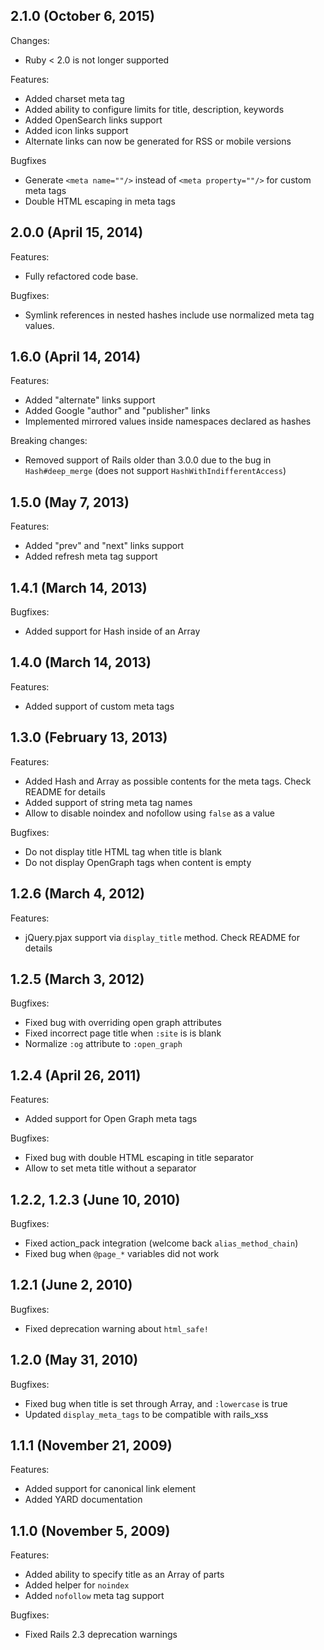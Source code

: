 ## 2.1.0 (October 6, 2015)

Changes:

  - Ruby < 2.0 is not longer supported

Features:

  - Added charset meta tag
  - Added ability to configure limits for title, description, keywords
  - Added OpenSearch links support
  - Added icon links support
  - Alternate links can now be generated for RSS or mobile versions

Bugfixes
  - Generate `<meta name=""/>` instead of `<meta property=""/>` for custom meta tags
  - Double HTML escaping in meta tags

## 2.0.0 (April 15, 2014)

Features:

  - Fully refactored code base.

Bugfixes:

  - Symlink references in nested hashes include use normalized meta tag values.

## 1.6.0 (April 14, 2014)

Features:

  - Added "alternate" links support
  - Added Google "author" and "publisher" links
  - Implemented mirrored values inside namespaces declared as hashes

Breaking changes:

  - Removed support of Rails older than 3.0.0 due to the bug in `Hash#deep_merge` (does not support `HashWithIndifferentAccess`)

## 1.5.0 (May 7, 2013)

Features:

  - Added "prev" and "next" links support
  - Added refresh meta tag support

## 1.4.1 (March 14, 2013)

Bugfixes:

  - Added support for Hash inside of an Array

## 1.4.0 (March 14, 2013)

Features:

  - Added support of custom meta tags

## 1.3.0 (February 13, 2013)

Features:

  - Added Hash and Array as possible contents for the meta tags. Check README for details
  - Added support of string meta tag names
  - Allow to disable noindex and nofollow using `false` as a value

Bugfixes:

  - Do not display title HTML tag when title is blank
  - Do not display OpenGraph tags when content is empty

## 1.2.6 (March 4, 2012)

Features:

  - jQuery.pjax support via `display_title` method. Check README for details

## 1.2.5 (March 3, 2012)

Bugfixes:

  - Fixed bug with overriding open graph attributes
  - Fixed incorrect page title when `:site` is is blank
  - Normalize `:og` attribute to `:open_graph`

## 1.2.4 (April 26, 2011)

Features:

  - Added support for Open Graph meta tags

Bugfixes:

  - Fixed bug with double HTML escaping in title separator
  - Allow to set meta title without a separator

## 1.2.2, 1.2.3 (June 10, 2010)

Bugfixes:

  - Fixed action\_pack integration (welcome back `alias_method_chain`)
  - Fixed bug when `@page_*` variables did not work

## 1.2.1 (June 2, 2010)

Bugfixes:

  - Fixed deprecation warning about `html_safe!`

## 1.2.0 (May 31, 2010)

Bugfixes:

  - Fixed bug when title is set through Array, and `:lowercase` is true
  - Updated `display_meta_tags` to be compatible with rails_xss

## 1.1.1 (November 21, 2009)

Features:

  - Added support for canonical link element
  - Added YARD documentation

## 1.1.0 (November 5, 2009)

Features:

  - Added ability to specify title as an Array of parts
  - Added helper for `noindex`
  - Added `nofollow` meta tag support

Bugfixes:

  - Fixed Rails 2.3 deprecation warnings
